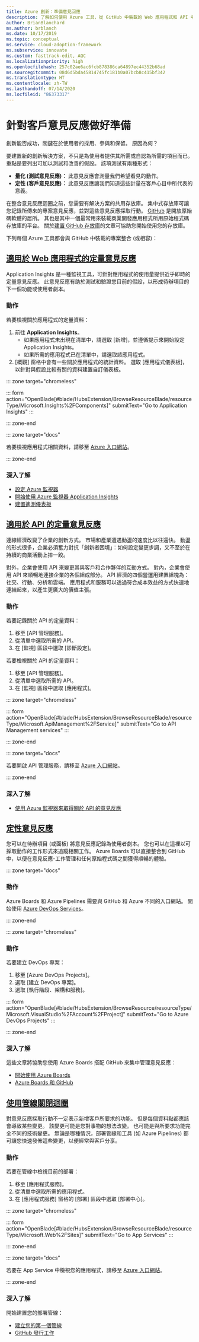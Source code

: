 ```yaml
---
title: Azure 創新：準備意見回應
description: 了解如何使用 Azure 工具，從 GitHub 中裝載的 Web 應用程式和 API 中收集量化和質化的意見反應。
author: BrianBlanchard
ms.author: brblanch
ms.date: 10/17/2019
ms.topic: conceptual
ms.service: cloud-adoption-framework
ms.subservice: innovate
ms.custom: fasttrack-edit, AQC
ms.localizationpriority: high
ms.openlocfilehash: 257c02ae6ac6fcb878386ca64897ec44352b68ad
ms.sourcegitcommit: 08d6d5bda45814745fc181b0a07bcb8c415bf342
ms.translationtype: HT
ms.contentlocale: zh-TW
ms.lasthandoff: 07/14/2020
ms.locfileid: "86373317"
---
```

# <a name="prepare-for-customer-feedback"></a>針對客戶意見反應做好準備

創新能否成功，關鍵在於使用者的採用、參與和保留。 原因為何？

要建置新的創新解決方案，不只是為使用者提供其所需或自認為所需的項目而已。 重點是要列出可加以測試和改善的假設。 該項測試有兩種形式：

- **量化 (測試意見反應)：** 此意見反應會測量我們希望看見的動作。
- **定性 (客戶意見反應)：** 此意見反應讓我們知道這些計量在客戶心目中所代表的意義。

在整合意見反應迴圈之前，您需要有解決方案的共用存放庫。 集中式存放庫可讓您記錄所傳來的專案意見反應，並對這些意見反應採取行動。 [GitHub](https://github.com) 是開放原始碼軟體的居所。 其也是其中一個最常用來裝載商業開發應用程式所用原始程式碼存放庫的平台。 關於[建置 GitHub 存放庫](https://docs.microsoft.com/azure/devops/pipelines/repos/github?view=azure-devops&tabs=yaml)的文章可協助您開始使用您的存放庫。

下列每個 Azure 工具都會與 GitHub 中裝載的專案整合 (或相容)：

## <a name="quantitative-feedback-for-web-apps"></a>[適用於 Web 應用程式的定量意見反應](#tab/Quantitative-Apps)

Application Insights 是一種監視工具，可針對應用程式的使用量提供近乎即時的定量意見反應。 此意見反應有助於測試和驗證您目前的假設，以形成待辦項目的下一個功能或使用者劇本。

### <a name="action"></a>動作

若要檢視關於應用程式的定量資料：

1. 前往 **Application Insights**。
   - 如果應用程式未出現在清單中，請選取 [新增]，並遵循提示來開始設定 Application Insights。
   - 如果所需的應用程式已在清單中，請選取該應用程式。
1. [概觀] 窗格中會有一些關於應用程式的統計資料。 選取 [應用程式儀表板]，以針對與假設比較有關的資料建置自訂儀表板。

::: zone target="chromeless"

<!-- markdownlint-disable DOCSMD001 -->

::: form action="OpenBlade[#blade/HubsExtension/BrowseResourceBlade/resourceType/Microsoft.Insights%2FComponents]" submitText="Go to Application Insights" :::

<!-- markdownlint-enable DOCSMD001 -->

::: zone-end

::: zone target="docs"

若要檢視應用程式相關資料，請移至 [Azure 入口網站](https://portal.azure.com/#blade/HubsExtension/BrowseResourceBlade/resourceType/Microsoft.Insights%2FComponents)。

::: zone-end

### <a name="learn-more"></a>深入了解

- [設定 Azure 監視器](https://docs.microsoft.com/azure/azure-monitor/learn/quick-monitor-portal)
- [開始使用 Azure 監視器 Application Insights](https://docs.microsoft.com/azure/azure-monitor/learn/tutorial-users)
- [建置遙測儀表板](https://docs.microsoft.com/azure/azure-monitor/learn/tutorial-app-dashboards)

## <a name="quantitative-feedback-for-apis"></a>[適用於 API 的定量意見反應](#tab/Quantitative-APIs)

連線經濟改變了企業的創新方式。 市場和產業遭遇動盪的速度比以往還快。 動盪的形式很多，企業必須奮力對抗「創新者困境」：如何設定變更步調，又不至於在持續的商業活動上摔一跤。

對外，企業會使用 API 來變更其與客戶和合作夥伴的互動方式。 對內，企業會使用 API 來順暢地連接企業的各個組成部分。 API 經濟的四個營運用建置組塊為：社交、行動、分析和雲端。 應用程式和服務可以透過符合成本效益的方式快速地連結起來，以產生更廣大的價值主張。

<!-- markdownlint-disable MD024 -->

### <a name="action"></a>動作

若要記錄關於 API 的定量資料：

1. 移至 [API 管理服務]。
2. 從清單中選取所需的 API。
3. 在 [監視] 區段中選取 [診斷設定]。

若要檢視關於 API 的定量資料：

1. 移至 [API 管理服務]。
2. 從清單中選取所需的 API。
3. 在 [監視] 區段中選取 [應用程式]。

::: zone target="chromeless"

<!-- markdownlint-disable DOCSMD001 -->

::: form action="OpenBlade[#blade/HubsExtension/BrowseResourceBlade/resourceType/Microsoft.ApiManagement%2FService]" submitText="Go to API Management services" :::

<!-- markdownlint-enable DOCSMD001 -->

::: zone-end

::: zone target="docs"

若要開啟 API 管理服務，請移至 [Azure 入口網站](https://portal.azure.com/#blade/HubsExtension/BrowseResourceBlade/resourceType/Microsoft.ApiManagement%2FService)。

::: zone-end

### <a name="learn-more"></a>深入了解

- [使用 Azure 監視器來取得關於 API 的意見反應](https://docs.microsoft.com/azure/api-management/api-management-howto-use-azure-monitor)

## <a name="qualitative-feedback"></a>[定性意見反應](#tab/Qualitative)

您可以在待辦項目 (或面板) 將意見反應記錄為使用者劇本。 您也可以在這裡以可採取動作的工作形式來追蹤相關工作。 Azure Boards 可以直接整合到 GitHub 中，以便在意見反應-工作管理和任何原始程式碼之間獲得順暢的體驗。

::: zone target="docs"

### <a name="action"></a>動作

Azure Boards 和 Azure Pipelines 需要與 GitHub 和 Azure 不同的入口網站。 開始使用 [Azure DevOps Services](https://docs.microsoft.com/azure/devops/user-guide/what-is-azure-devops?view=azure-devops)。

::: zone-end

::: zone target="chromeless"

<!-- markdownlint-disable DOCSMD001 -->

### <a name="action"></a>動作

若要建立 DevOps 專案：

1. 移至 [Azure DevOps Projects]。
2. 選取 [建立 DevOps 專案]。
3. 選取 [執行階段、架構和服務]。

::: form action="OpenBlade[#blade/HubsExtension/BrowseResource/resourceType/Microsoft.VisualStudio%2FAccount%2FProject]" submitText="Go to Azure DevOps Projects" :::

<!-- markdownlint-enable DOCSMD001 -->

::: zone-end

### <a name="learn-more"></a>深入了解

這些文章將協助您使用 Azure Boards 搭配 GitHub 來集中管理意見反應：

- [開始使用 Azure Boards](https://docs.microsoft.com/azure/devops/boards/get-started/?view=azure-devops)
- [Azure Boards 和 GitHub](https://docs.microsoft.com/azure/devops/boards/github?view=azure-devops)

## <a name="close-the-loop-with-pipelines"></a>[使用管線關閉迴圈](#tab/pipelines)

對意見反應採取行動不一定表示新增客戶所要求的功能。 但是每個資料點都應該會導致某些變更。 該變更可能是您對事物的想法改變。 也可能是與所要求功能完全不同的技術變更。 無論是哪種情況，部署管線和工具 (如 Azure Pipelines) 都可讓您快速發佈這些變更，以便經常與客戶分享。

### <a name="action"></a>動作

若要在管線中檢視目前的部署：

1. 移至 [應用程式服務]。
2. 從清單中選取所需的應用程式。
3. 在 [應用程式服務] 窗格的 [部署] 區段中選取 [部署中心]。

::: zone target="chromeless"

<!-- markdownlint-disable DOCSMD001 -->

::: form action="OpenBlade[#blade/HubsExtension/BrowseResourceBlade/resourceType/Microsoft.Web%2FSites]" submitText="Go to App Services" :::

<!-- markdownlint-enable DOCSMD001 -->

::: zone-end

::: zone target="docs"

若要在 App Service 中檢視您的應用程式，請移至 [Azure 入口網站](https://portal.azure.com/#blade/HubsExtension/BrowseResourceBlade/resourceType/Microsoft.Web%2FSites)。

::: zone-end

### <a name="learn-more"></a>深入了解

開始建置您的部署管線：

- [建立您的第一個管線](https://docs.microsoft.com/azure/devops/pipelines/create-first-pipeline?view=azure-devops&tabs=tfs-2018-2)
- [GitHub 發行工作](https://docs.microsoft.com/azure/devops/pipelines/tasks/utility/github-release?view=azure-devops)
